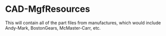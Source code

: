 # CAD-MgfResources
This will contain all of the part files from manufactures, which would include Andy-Mark, BostonGears, McMaster-Carr, etc.
